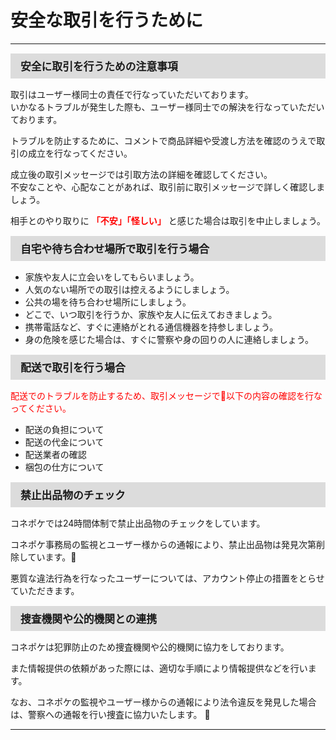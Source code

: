 # 安全な取引を行うために
<hr>

<div style="padding: 7px 15px 7px 15px; margin-top: 15px; margin-bottom: 15px; border: 1px solid #dcdcdc; background-color: #dcdcdc; font-size: 120%">
<b>安全に取引を行うための注意事項</b>
</div>

取引はユーザー様同士の責任で行なっていただいております。  
いかなるトラブルが発生した際も、ユーザー様同士での解決を行なっていただいております。

トラブルを防止するために、コメントで商品詳細や受渡し方法を確認のうえで取引の成立を行なってください。

成立後の取引メッセージでは引取方法の詳細を確認してください。  
不安なことや、心配なことがあれば、取引前に取引メッセージで詳しく確認しましょう。  

相手とのやり取りに<font color="#ff0000"> <b>「不安」「怪しい」</b> </font>と感じた場合は取引を中止しましょう。

<div style="padding: 7px 15px 7px 15px; margin-top: 15px; margin-bottom: 15px; border: 1px solid #dcdcdc; background-color: #dcdcdc; font-size: 120%">
<b>自宅や待ち合わせ場所で取引を行う場合</b>
</div>

- 家族や友人に立会いをしてもらいましょう。<br>
- 人気のない場所での取引は控えるようにしましょう。<br>
- 公共の場を待ち合わせ場所にしましょう。<br>
- どこで、いつ取引を行うか、家族や友人に伝えておきましょう。<br>
- 携帯電話など、すぐに連絡がとれる通信機器を持参しましょう。<br>
- 身の危険を感じた場合は、すぐに警察や身の回りの人に連絡しましょう。<br>

<div style="padding: 7px 15px 7px 15px; margin-top: 15px; margin-bottom: 15px; border: 1px solid #dcdcdc; background-color: #dcdcdc; font-size: 120%">
<b>配送で取引を行う場合</b>
</div>

<font color="#ff0000">配送でのトラブルを防止するため、取引メッセージで以下の内容の確認を行なってください。</font>

- 配送の負担について<br>
- 配送の代金について<br>
- 配送業者の確認<br>
- 梱包の仕方について<br>
</div>

<div style="padding: 7px 15px 7px 15px; margin-top: 15px; margin-bottom: 15px; border: 1px solid #dcdcdc; background-color: #dcdcdc; font-size: 120%">
<b>禁止出品物のチェック</b>
</div>
コネポケでは24時間体制で禁止出品物のチェックをしています。

コネポケ事務局の監視とユーザー様からの通報により、禁止出品物は発見次第削除しています。

悪質な違法行為を行なったユーザーについては、アカウント停止の措置をとらせていただきます。
<div style="padding: 7px 15px 7px 15px; margin-top: 15px; margin-bottom: 15px; border: 1px solid #dcdcdc; background-color: #dcdcdc; font-size: 120%">
<b>捜査機関や公的機関との連携</b>
</div>
コネポケは犯罪防止のため捜査機関や公的機関に協力をしております。

また情報提供の依頼があった際には、適切な手順により情報提供などを行います。

なお、コネポケの監視やユーザー様からの通報により法令違反を発見した場合は、警察への通報を行い捜査に協力いたします。
<hr>